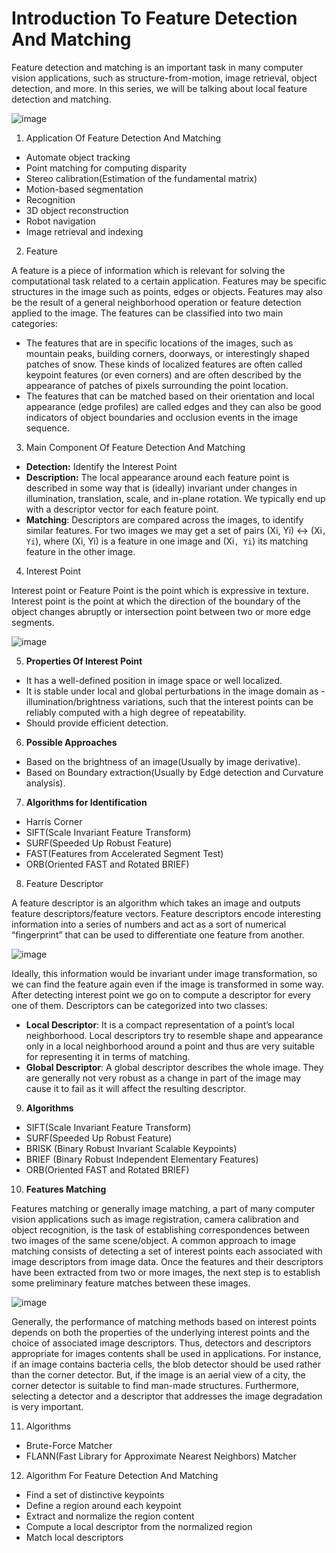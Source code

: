 # Introduction To Feature Detection And Matching

Feature detection and matching is an important task in many computer vision applications, such as structure-from-motion, image retrieval, object detection, and more. In this series, we will be talking about local feature detection and matching.

![image](https://user-images.githubusercontent.com/51910127/134363417-69af6897-2203-4541-bd93-4f2c36a6352a.png)

1. Application Of Feature Detection And Matching

- Automate object tracking
- Point matching for computing disparity
- Stereo calibration(Estimation of the fundamental matrix)
- Motion-based segmentation
- Recognition
- 3D object reconstruction
- Robot navigation
- Image retrieval and indexing

2. Feature

A feature is a piece of information which is relevant for solving the computational task related to a certain application. Features may be specific structures in the image such as points, edges or objects. Features may also be the result of a general neighborhood operation or feature detection applied to the image. The features can be classified into two main categories:

- The features that are in specific locations of the images, such as mountain peaks, building corners, doorways, or interestingly shaped patches of snow. These kinds of localized features are often called keypoint features (or even corners) and are often described by the appearance of patches of pixels surrounding the point location.
- The features that can be matched based on their orientation and local appearance (edge profiles) are called edges and they can also be good indicators of object boundaries and occlusion events in the image sequence.

3. Main Component Of Feature Detection And Matching

- __Detection:__ Identify the Interest Point
- __Description:__ The local appearance around each feature point is described in some way that is (ideally) invariant under changes in illumination, translation, scale, and in-plane rotation. We typically end up with a descriptor vector for each feature point.
- __Matching__: Descriptors are compared across the images, to identify similar features. For two images we may get a set of pairs (Xi, Yi) ↔ (Xi`, Yi`), where (Xi, Yi) is a feature in one image and (Xi`, Yi`) its matching feature in the other image.

4. Interest Point

Interest point or Feature Point is the point which is expressive in texture. Interest point is the point at which the direction of the boundary of the object changes abruptly or intersection point between two or more edge segments.

![image](https://user-images.githubusercontent.com/51910127/134364488-4f8d409a-9e71-4cb7-a262-97b152648493.png)

5. __Properties Of Interest Point__

- It has a well-defined position in image space or well localized.
- It is stable under local and global perturbations in the image domain as -illumination/brightness variations, such that the interest points can be reliably computed with a high degree of repeatability.
- Should provide efficient detection.

6. __Possible Approaches__
- Based on the brightness of an image(Usually by image derivative).
- Based on Boundary extraction(Usually by Edge detection and Curvature analysis).

7. __Algorithms for Identification__
- Harris Corner
- SIFT(Scale Invariant Feature Transform)
- SURF(Speeded Up Robust Feature)
- FAST(Features from Accelerated Segment Test)
- ORB(Oriented FAST and Rotated BRIEF)

8. Feature Descriptor

A feature descriptor is an algorithm which takes an image and outputs feature descriptors/feature vectors. Feature descriptors encode interesting information into a series of numbers and act as a sort of numerical “fingerprint” that can be used to differentiate one feature from another.

![image](https://user-images.githubusercontent.com/51910127/134365022-e09aa271-efad-4a45-83a9-347d491dbdfc.png)


Ideally, this information would be invariant under image transformation, so we can find the feature again even if the image is transformed in some way. After detecting interest point we go on to compute a descriptor for every one of them. Descriptors can be categorized into two classes:

- __Local Descriptor__: It is a compact representation of a point’s local neighborhood. Local descriptors try to resemble shape and appearance only in a local neighborhood around a point and thus are very suitable for representing it in terms of matching.
- __Global Descriptor__: A global descriptor describes the whole image. They are generally not very robust as a change in part of the image may cause it to fail as it will affect the resulting descriptor.

9. __Algorithms__
- SIFT(Scale Invariant Feature Transform)
- SURF(Speeded Up Robust Feature)
- BRISK (Binary Robust Invariant Scalable Keypoints)
- BRIEF (Binary Robust Independent Elementary Features)
- ORB(Oriented FAST and Rotated BRIEF)

10. __Features Matching__

Features matching or generally image matching, a part of many computer vision applications such as image registration, camera calibration and object recognition, is the task of establishing correspondences between two images of the same scene/object. A common approach to image matching consists of detecting a set of interest points each associated with image descriptors from image data. Once the features and their descriptors have been extracted from two or more images, the next step is to establish some preliminary feature matches between these images.

![image](https://user-images.githubusercontent.com/51910127/134365588-b4437fa3-4cc2-481e-84d6-802c8638e752.png)

Generally, the performance of matching methods based on interest points depends on both the properties of the underlying interest points and the choice of associated image descriptors. Thus, detectors and descriptors appropriate for images contents shall be used in applications. For instance, if an image contains bacteria cells, the blob detector should be used rather than the corner detector. But, if the image is an aerial view of a city, the corner detector is suitable to find man-made structures. Furthermore, selecting a detector and a descriptor that addresses the image degradation is very important.

11. Algorithms

- Brute-Force Matcher
- FLANN(Fast Library for Approximate Nearest Neighbors) Matcher

12. Algorithm For Feature Detection And Matching

- Find a set of distinctive keypoints
- Define a region around each keypoint
- Extract and normalize the region content
- Compute a local descriptor from the normalized region
- Match local descriptors
